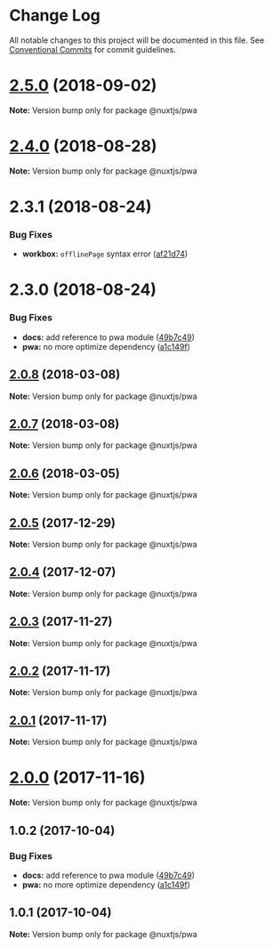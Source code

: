 # Change Log

All notable changes to this project will be documented in this file.
See [Conventional Commits](https://conventionalcommits.org) for commit guidelines.

<a name="2.5.0"></a>
# [2.5.0](https://github.com/nuxt-community/pwa-module/compare/v2.4.0...v2.5.0) (2018-09-02)

**Note:** Version bump only for package @nuxtjs/pwa





<a name="2.4.0"></a>
# [2.4.0](https://github.com/nuxt-community/pwa-module/compare/v2.3.2...v2.4.0) (2018-08-28)

**Note:** Version bump only for package @nuxtjs/pwa





<a name="2.3.1"></a>
# 2.3.1 (2018-08-24)

### Bug Fixes

* **workbox:** `offlinePage` syntax error ([af21d74](https://github.com/nuxt-community/pwa-module/commit/af21d74))


<a name="2.3.0"></a>
# 2.3.0 (2018-08-24)


### Bug Fixes

* **docs:** add reference to pwa module ([49b7c49](https://github.com/nuxt-community/pwa-module/commit/49b7c49))
* **pwa:** no more optimize dependency ([a1c149f](https://github.com/nuxt-community/pwa-module/commit/a1c149f))





<a name="2.0.8"></a>
## [2.0.8](https://github.com/nuxt-community/pwa-module/compare/@nuxtjs/pwa@2.0.7...@nuxtjs/pwa@2.0.8) (2018-03-08)





**Note:** Version bump only for package @nuxtjs/pwa

<a name="2.0.7"></a>
## [2.0.7](https://github.com/nuxt-community/pwa-module/compare/@nuxtjs/pwa@2.0.6...@nuxtjs/pwa@2.0.7) (2018-03-08)





**Note:** Version bump only for package @nuxtjs/pwa

<a name="2.0.6"></a>
## [2.0.6](https://github.com/nuxt-community/pwa-module/compare/@nuxtjs/pwa@2.0.5...@nuxtjs/pwa@2.0.6) (2018-03-05)





**Note:** Version bump only for package @nuxtjs/pwa

<a name="2.0.5"></a>
## [2.0.5](https://github.com/nuxt-community/pwa-module/compare/@nuxtjs/pwa@2.0.4...@nuxtjs/pwa@2.0.5) (2017-12-29)




**Note:** Version bump only for package @nuxtjs/pwa

<a name="2.0.4"></a>
## [2.0.4](https://github.com/nuxt-community/pwa-module/compare/@nuxtjs/pwa@2.0.3...@nuxtjs/pwa@2.0.4) (2017-12-07)




**Note:** Version bump only for package @nuxtjs/pwa

<a name="2.0.3"></a>
## [2.0.3](https://github.com/nuxt-community/pwa-module/compare/@nuxtjs/pwa@2.0.2...@nuxtjs/pwa@2.0.3) (2017-11-27)




**Note:** Version bump only for package @nuxtjs/pwa

<a name="2.0.2"></a>
## [2.0.2](https://github.com/nuxt-community/pwa-module/compare/@nuxtjs/pwa@2.0.1...@nuxtjs/pwa@2.0.2) (2017-11-17)




**Note:** Version bump only for package @nuxtjs/pwa

<a name="2.0.1"></a>
## [2.0.1](https://github.com/nuxt-community/pwa-module/compare/@nuxtjs/pwa@2.0.0...@nuxtjs/pwa@2.0.1) (2017-11-17)




**Note:** Version bump only for package @nuxtjs/pwa

<a name="2.0.0"></a>
# [2.0.0](https://github.com/nuxt-community/pwa-module/compare/@nuxtjs/pwa@1.0.2...@nuxtjs/pwa@2.0.0) (2017-11-16)




**Note:** Version bump only for package @nuxtjs/pwa

<a name="1.0.2"></a>
## 1.0.2 (2017-10-04)


### Bug Fixes

* **docs:** add reference to pwa module ([49b7c49](https://github.com/nuxt-community/pwa/commit/49b7c49))
* **pwa:** no more optimize dependency ([a1c149f](https://github.com/nuxt-community/pwa/commit/a1c149f))




<a name="1.0.1"></a>
## 1.0.1 (2017-10-04)




**Note:** Version bump only for package @nuxtjs/pwa
